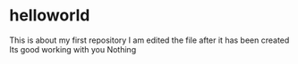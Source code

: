 # helloworld
This is about my first repository
I am edited the file after it has been created
Its good working with you
Nothing
